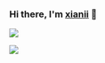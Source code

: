 ### Hi there, I'm [xianii](https://nigh.github.io) 👋

![](https://github-readme-stats.vercel.app/api?username=nigh&show_icons=true&count_private=true&theme=monokai)

![](https://github-readme-stats.vercel.app/api/top-langs/?username=nigh&layout=compact&theme=monokai)
